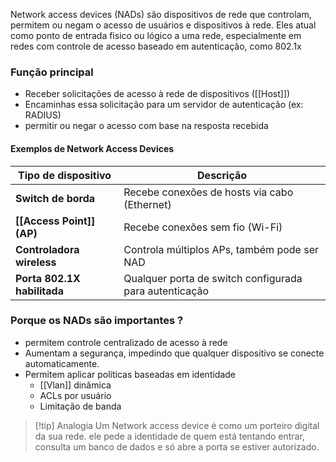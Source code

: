 Network access devices (NADs) são dispositivos de rede que controlam, permitem ou negam o acesso de usuários e dispositivos à rede.
Eles atual como ponto de entrada fisico ou lógico a uma rede, especialmente em redes com controle de acesso baseado em autenticação, como 802.1x

### Função principal

- Receber solicitações de acesso à rede de dispositivos ([[Host]])
- Encaminhas essa solicitação para um servidor de autenticação (ex: RADIUS)
- permitir ou negar o acesso com base na resposta recebida



#### Exemplos de Network Access Devices

| Tipo de dispositivo         |Descrição|
|---|---|
| **Switch de borda**         |Recebe conexões de hosts via cabo (Ethernet)|
| **[[Access Point]] (AP)**   |Recebe conexões sem fio (Wi-Fi)|
| **Controladora wireless**   |Controla múltiplos APs, também pode ser NAD|
| **Porta 802.1X habilitada** |Qualquer porta de switch configurada para autenticação|


### Porque os NADs são importantes ?
- permitem controle centralizado de acesso à rede
- Aumentam a segurança, impedindo que qualquer dispositivo se conecte automaticamente.
- Permitem aplicar políticas baseadas em identidade
	- [[Vlan]] dinâmica
	- ACLs por usuário
	- Limitação de banda


> [!tip] Analogia
> Um Network access device é como um porteiro digital da sua rede.
> ele pede a identidade de quem está tentando entrar, consulta um banco de dados e só abre a porta se estiver autorizado.


